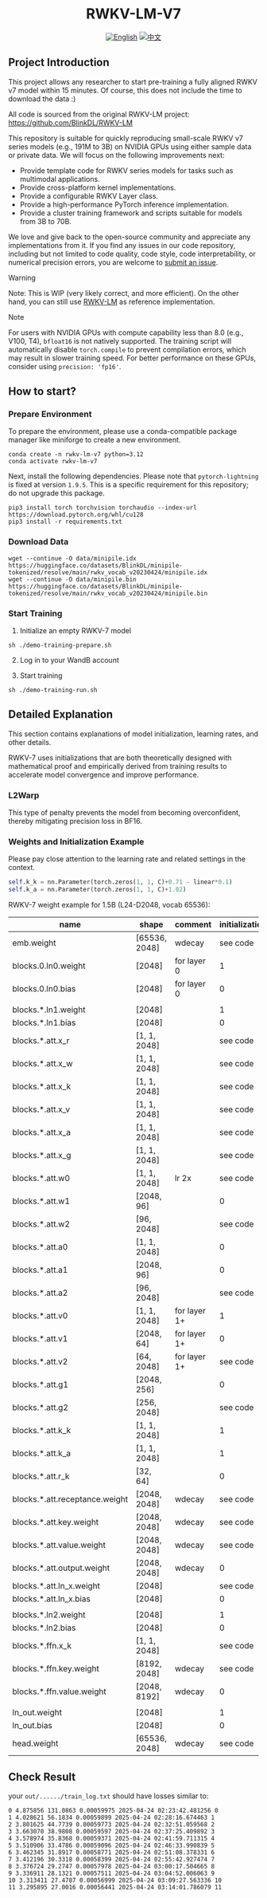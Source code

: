 <div align="center">

# RWKV-LM-V7

[![English](https://img.shields.io/badge/README-English-blue.svg)](./README.md)
[![中文](https://img.shields.io/badge/README-中文版本-red.svg)](./README_CN.md)

</div>

## Project Introduction

This project allows any researcher to start pre-training a fully aligned RWKV v7 model within 15 minutes. Of course, this does not include the time to download the data :)

All code is sourced from the original RWKV-LM project: https://github.com/BlinkDL/RWKV-LM

This repository is suitable for quickly reproducing small-scale RWKV v7 series models (e.g., 191M to 3B) on NVIDIA GPUs using either sample data or private data. We will focus on the following improvements next:

- Provide template code for RWKV series models for tasks such as multimodal applications.
- Provide cross-platform kernel implementations.
- Provide a configurable RWKV Layer class.
- Provide a high-performance PyTorch inference implementation.
- Provide a cluster training framework and scripts suitable for models from 3B to 70B.

We love and give back to the open-source community and appreciate any implementations from it. If you find any issues in our code repository, including but not limited to code quality, code style, code interpretability, or numerical precision errors, you are welcome to [submit an issue](https://github.com/RWKV-Vibe/RWKV-LM-V7/issues/new).

> [!WARNING]
> Note: This is WIP (very likely correct, and more efficient). On the other hand, you can still use [RWKV-LM](https://github.com/BlinkDL/RWKV-LM/tree/main/RWKV-v7/train_temp) as reference implementation.

> [!NOTE]
> For users with NVIDIA GPUs with compute capability less than 8.0 (e.g., V100, T4), `bfloat16` is not natively supported. The training script will automatically disable `torch.compile` to prevent compilation errors, which may result in slower training speed. For better performance on these GPUs, consider using `precision: 'fp16'`.

## How to start?

### Prepare Environment

To prepare the environment, please use a conda-compatible package manager like miniforge to create a new environment.

```
conda create -n rwkv-lm-v7 python=3.12
conda activate rwkv-lm-v7
```

Next, install the following dependencies. Please note that `pytorch-lightning` is fixed at version `1.9.5`. This is a specific requirement for this repository; do not upgrade this package.

```
pip3 install torch torchvision torchaudio --index-url https://download.pytorch.org/whl/cu128
pip3 install -r requirements.txt
```

### Download Data

```
wget --continue -O data/minipile.idx https://huggingface.co/datasets/BlinkDL/minipile-tokenized/resolve/main/rwkv_vocab_v20230424/minipile.idx
wget --continue -O data/minipile.bin https://huggingface.co/datasets/BlinkDL/minipile-tokenized/resolve/main/rwkv_vocab_v20230424/minipile.bin
```

### Start Training

1. Initialize an empty RWKV-7 model

```
sh ./demo-training-prepare.sh
```

2. Log in to your WandB account

3. Start training

```
sh ./demo-training-run.sh
```

## Detailed Explanation

This section contains explanations of model initialization, learning rates, and other details.

RWKV-7 uses initializations that are both theoretically designed with mathematical proof and empirically derived from training results to accelerate model convergence and improve performance.

### L2Warp

This type of penalty prevents the model from becoming overconfident, thereby mitigating precision loss in BF16.

### Weights and Initialization Example

Please pay close attention to the learning rate and related settings in the context.

```python
self.k_k = nn.Parameter(torch.zeros(1, 1, C)+0.71 - linear*0.1)
self.k_a = nn.Parameter(torch.zeros(1, 1, C)+1.02)
```

RWKV-7 weight example for 1.5B (L24-D2048, vocab 65536):

| name                            | shape         | comment      | initialization |
| ------------------------------- | ------------- | ------------ | -------------- |
| emb.weight                      | [65536, 2048] | wdecay       | see code       |
| blocks.0.ln0.weight             | [2048]        | for layer 0  | 1              |
| blocks.0.ln0.bias               | [2048]        | for layer 0  | 0              |
|                                 |               |              |                |
| blocks.\*.ln1.weight            | [2048]        |              | 1              |
| blocks.\*.ln1.bias              | [2048]        |              | 0              |
| blocks.\*.att.x_r               | [1, 1, 2048]  |              | see code       |
| blocks.\*.att.x_w               | [1, 1, 2048]  |              | see code       |
| blocks.\*.att.x_k               | [1, 1, 2048]  |              | see code       |
| blocks.\*.att.x_v               | [1, 1, 2048]  |              | see code       |
| blocks.\*.att.x_a               | [1, 1, 2048]  |              | see code       |
| blocks.\*.att.x_g               | [1, 1, 2048]  |              | see code       |
| blocks.\*.att.w0                | [1, 1, 2048]  | lr 2x        | see code       |
| blocks.\*.att.w1                | [2048, 96]    |              | 0              |
| blocks.\*.att.w2                | [96, 2048]    |              | see code       |
| blocks.\*.att.a0                | [1, 1, 2048]  |              | 0              |
| blocks.\*.att.a1                | [2048, 96]    |              | 0              |
| blocks.\*.att.a2                | [96, 2048]    |              | see code       |
| blocks.\*.att.v0                | [1, 1, 2048]  | for layer 1+ | 1              |
| blocks.\*.att.v1                | [2048, 64]    | for layer 1+ | 0              |
| blocks.\*.att.v2                | [64, 2048]    | for layer 1+ | see code       |
| blocks.\*.att.g1                | [2048, 256]   |              | 0              |
| blocks.\*.att.g2                | [256, 2048]   |              | see code       |
| blocks.\*.att.k_k               | [1, 1, 2048]  |              | 1              |
| blocks.\*.att.k_a               | [1, 1, 2048]  |              | 1              |
| blocks.\*.att.r_k               | [32, 64]      |              | 0              |
| blocks.\*.att.receptance.weight | [2048, 2048]  | wdecay       | see code       |
| blocks.\*.att.key.weight        | [2048, 2048]  | wdecay       | see code       |
| blocks.\*.att.value.weight      | [2048, 2048]  | wdecay       | see code       |
| blocks.\*.att.output.weight     | [2048, 2048]  | wdecay       | 0              |
| blocks.\*.att.ln_x.weight       | [2048]        |              | see code       |
| blocks.\*.att.ln_x.bias         | [2048]        |              | 0              |
|                                 |               |              |                |
| blocks.\*.ln2.weight            | [2048]        |              | 1              |
| blocks.\*.ln2.bias              | [2048]        |              | 0              |
| blocks.\*.ffn.x_k               | [1, 1, 2048]  |              | see code       |
| blocks.\*.ffn.key.weight        | [8192, 2048]  | wdecay       | see code       |
| blocks.\*.ffn.value.weight      | [2048, 8192]  | wdecay       | 0              |
|                                 |               |              |                |
| ln_out.weight                   | [2048]        |              | 1              |
| ln_out.bias                     | [2048]        |              | 0              |
| head.weight                     | [65536, 2048] | wdecay       | see code       |

## Check Result

your `out/....../train_log.txt` should have losses similar to:

```
0 4.875856 131.0863 0.00059975 2025-04-24 02:23:42.481256 0
1 4.028621 56.1834 0.00059899 2025-04-24 02:28:16.674463 1
2 3.801625 44.7739 0.00059773 2025-04-24 02:32:51.059568 2
3 3.663070 38.9808 0.00059597 2025-04-24 02:37:25.409892 3
4 3.578974 35.8368 0.00059371 2025-04-24 02:41:59.711315 4
5 3.510906 33.4786 0.00059096 2025-04-24 02:46:33.990839 5
6 3.462345 31.8917 0.00058771 2025-04-24 02:51:08.378331 6
7 3.412196 30.3318 0.00058399 2025-04-24 02:55:42.927474 7
8 3.376724 29.2747 0.00057978 2025-04-24 03:00:17.504665 8
9 3.336911 28.1321 0.00057511 2025-04-24 03:04:52.006063 9
10 3.313411 27.4787 0.00056999 2025-04-24 03:09:27.563336 10
11 3.295895 27.0016 0.00056441 2025-04-24 03:14:01.786079 11
```
